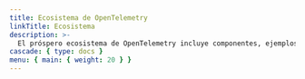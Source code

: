 ```yaml
---
title: Ecosistema de OpenTelemetry
linkTitle: Ecosistema
description: >-
  El próspero ecosistema de OpenTelemetry incluye componentes, ejemplos, integraciones y proveedores.
cascade: { type: docs }
menu: { main: { weight: 20 } }
---
```

